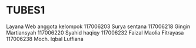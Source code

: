 TUBES1
======

Layana Web
 anggota kelompok
 117006203 Surya sentana
 117006218 Gingin Martiansyah
 117006220 Syahid haqiqy
 117006232 Faizal Maolia Fitrayasa
 117006238 Moch. Iqbal Lutfiana
